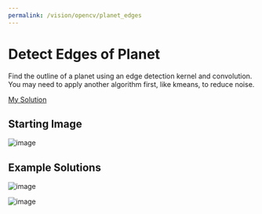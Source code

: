 ```yaml
---
permalink: /vision/opencv/planet_edges
---
```


# Detect Edges of Planet

Find the outline of a planet using an edge detection kernel and convolution. You may need to apply another algorithm first, like kmeans, to reduce noise.

[My Solution](https://github.com/fallscameron01/Planet-Edge-Detection/blob/master/Edge_Detection.py)

## Starting Image

![image]()

## Example Solutions

![image]()

![image]()

